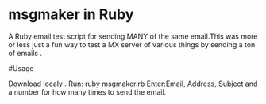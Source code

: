 # msgmaker in Ruby

A Ruby email test script for sending MANY of the same email.This was more or less just a fun way to test a MX server of various things by sending a ton of emails . 

#Usage

Download localy . 
Run: ruby msgmaker.rb
Enter:Email, Address, Subject and a number for how many times to send the email.  


